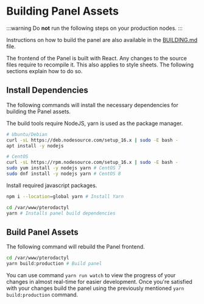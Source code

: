 # Building Panel Assets

:::warning
Do **not** run the following steps on your production nodes.
:::

Instructions on how to build the panel are also available in the [BUILDING.md](https://github.com/pterodactyl/panel/blob/develop/BUILDING.md) file.

The frontend of the Panel is built with React. Any changes to the source files require to recompile it.
This also applies to style sheets. The following sections explain how to do so.

## Install Dependencies

The following commands will install the necessary dependencies for building the Panel assets.

The build tools require NodeJS, yarn is used as the package manager.

```bash
# Ubuntu/Debian
curl -sL https://deb.nodesource.com/setup_16.x | sudo -E bash -
apt install -y nodejs

# CentOS
curl -sL https://rpm.nodesource.com/setup_16.x | sudo -E bash -
sudo yum install -y nodejs yarn # CentOS 7
sudo dnf install -y nodejs yarn # CentOS 8
```

Install required javascript packages.

```bash
npm i --location=global yarn # Install Yarn

cd /var/www/pterodactyl
yarn # Installs panel build dependencies
```

## Build Panel Assets

The following command will rebuild the Panel frontend.

```bash
cd /var/www/pterodactyl
yarn build:production # Build panel
```

You can use command `yarn run watch` to view the progress of your changes in almost real-time for easier development. Once you're satisfied with your changes build the panel using the previously mentioned `yarn build:production` command. 
